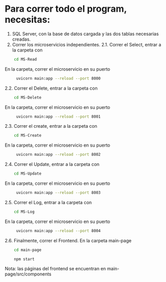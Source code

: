 # Para correr todo el program, necesitas:

1. SQL Server, con la base de datos cargada y las dos tablas necesarias creadas.
2. Correr los microservicios independientes.
2.1. Correr el Select, entrar a la carpeta con
```bash
    cd MS-Read
```
En la carpeta, correr el microservicio en su puerto
```bash
     uvicorn main:app --reload --port 8000
```

2.2. Correr el Delete, entrar a la carpeta con
```bash
    cd MS-Delete
```
En la carpeta, correr el microservicio en su puerto
```bash
     uvicorn main:app --reload --port 8001
```

2.3. Correr el create, entrar a la carpeta con
```bash
    cd MS-Create
```
En la carpeta, correr el microservicio en su puerto
```bash
     uvicorn main:app --reload --port 8002
```

2.4. Correr el Update, entrar a la carpeta con
```bash
    cd MS-Update
```
En la carpeta, correr el microservicio en su puerto
```bash
     uvicorn main:app --reload --port 8003
```

2.5. Correr el Log, entrar a la carpeta con
```bash
    cd MS-Log
```
En la carpeta, correr el microservicio en su puerto
```bash
     uvicorn main:app --reload --port 8004
```

2.6. Finalmente, correr el Frontend. En la carpeta main-page
```bash
    cd main-page
```
```bash
    npm start
```

Nota: las páginas del frontend se encuentran en main-page/src/components

